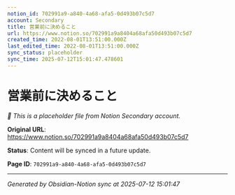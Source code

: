```yaml
---
notion_id: 702991a9-a840-4a68-afa5-0d493b07c5d7
account: Secondary
title: 営業前に決めること　
url: https://www.notion.so/702991a9a8404a68afa50d493b07c5d7
created_time: 2022-08-01T13:51:00.000Z
last_edited_time: 2022-08-01T13:51:00.000Z
sync_status: placeholder
sync_time: 2025-07-12T15:01:47.478601
---
```


# 営業前に決めること　

*🔄 This is a placeholder file from Notion Secondary account.*

**Original URL**: https://www.notion.so/702991a9a8404a68afa50d493b07c5d7

**Status**: Content will be synced in a future update.

**Page ID**: `702991a9-a840-4a68-afa5-0d493b07c5d7`

---

*Generated by Obsidian-Notion sync at 2025-07-12 15:01:47*
